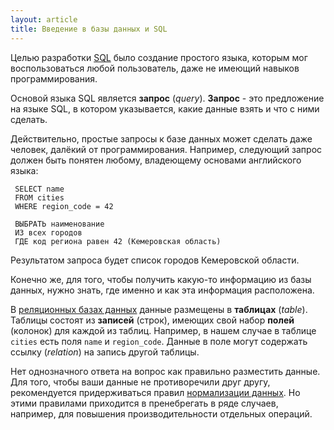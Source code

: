 ```yaml
---
layout: article
title: Введение в базы данных и SQL
---
```


Целью разработки [SQL](https://ru.wikipedia.org/wiki/SQL) было создание простого языка, которым мог воспользоваться любой пользователь, даже не имеющий навыков программирования.

Основой языка SQL является **запрос** (*query*). **Запрос** - это предложение на языке SQL, в котором указывается, какие данные взять и что с ними сделать.

Действительно, простые запросы к базе данных может сделать даже человек, далёкий от программирования. Например, следующий запрос должен быть понятен любому, владеющему основами английского языка:

	 SELECT name
	 FROM cities
	 WHERE region_code = 42

	 ВЫБРАТЬ наименование
	 ИЗ всех городов
	 ГДЕ код региона равен 42 (Кемеровская область)

Результатом запроса будет список городов Кемеровской области.

Конечно же, для того, чтобы получить какую-то информацию из базы данных, нужно знать, где именно и как эта информация расположена.

В [реляционных базах данных](https://ru.wikipedia.org/wiki/%D0%A0%D0%B5%D0%BB%D1%8F%D1%86%D0%B8%D0%BE%D0%BD%D0%BD%D0%B0%D1%8F_%D0%B1%D0%B0%D0%B7%D0%B0_%D0%B4%D0%B0%D0%BD%D0%BD%D1%8B%D1%85) данные размещены в **таблицах** (*table*). Таблицы состоят из **записей** (строк), имеющих свой набор **полей** (колонок) для каждой из таблиц. Например, в нашем случае в таблице `cities` есть поля `name` и `region_code`. Данные в поле могут содержать ссылку (*relation*) на запись другой таблицы. 

Нет однозначного ответа на вопрос как правильно разместить данные. Для того, чтобы ваши данные не противоречили друг другу, рекомендуется придерживаться правил [нормализации данных](https://ru.wikipedia.org/wiki/%D0%9D%D0%BE%D1%80%D0%BC%D0%B0%D0%BB%D1%8C%D0%BD%D0%B0%D1%8F_%D1%84%D0%BE%D1%80%D0%BC%D0%B0). Но этими правилами приходится в пренебрегать в ряде случаев, например, для повышения производительности отдельных операций. 
